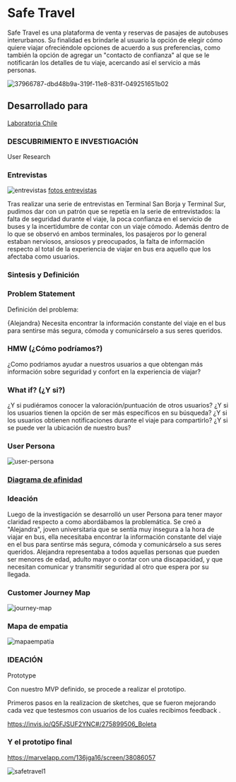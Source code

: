 # Safe Travel

Safe Travel es una plataforma de venta y reservas de pasajes de autobuses interurbanos. Su finalidad es brindarle al usuario la opción de elegir cómo quiere viajar ofreciéndole opciones de acuerdo a sus preferencias, como también la opción de agregar un "contacto de confianza" al que se le notificarán los detalles de tu viaje, acercando así el servicio a más personas.

![37966787-dbd48b9a-319f-11e8-831f-049251651b02](https://user-images.githubusercontent.com/32287743/38065174-247a4d06-32d8-11e8-9a7f-7a26516b67e9.png)

## Desarrollado para
[Laboratoria Chile](https://marvelapp.com/136jga16/screen/38086057)

### DESCUBRIMIENTO E INVESTIGACIÓN

User Research

### Entrevistas

![entrevistas](https://user-images.githubusercontent.com/32287743/38065735-2f2570ac-32db-11e8-8f5f-886cbc3ab53d.jpg)
[fotos entrevistas](https://docs.google.com/document/d/1C1zLvMeUP1h4VxoPlwY4jDXax6Oxg0vELhnbP15-pG4/edit?usp=sharing)

Tras realizar una serie de entrevistas en Terminal San Borja y Terminal Sur, pudimos dar con un patrón que se repetía en la serie de entrevistados: la falta de seguridad durante el viaje, la poca confianza en el servicio de buses y la incertidumbre de contar con un viaje cómodo. Además dentro de lo que se observó en ambos terminales, los pasajeros por lo general estaban nerviosos, ansiosos y preocupados, la falta de información respecto al total de la experiencia de viajar en bus era aquello que los afectaba como usuarios.

### Sintesis y Definición

### Problem Statement

Definición del problema:

{Alejandra} Necesita encontrar la información constante del viaje en el bus para sentirse más segura, cómoda y comunicárselo a sus seres queridos.

### HMW (¿Cómo podríamos?)

¿Como podriamos ayudar a nuestros usuarios a que obtengan más información sobre seguridad y confort en la experiencia de viajar?

### What if? (¿Y si?)

¿Y si pudiéramos conocer la valoración/puntuación de otros usuarios?
¿Y si los usuarios tienen la opción de ser más específicos en su búsqueda?
¿Y si los usuarios obtienen notificaciones durante el viaje para compartirlo?
¿Y si se puede ver la ubicación de nuestro bus?

### User Persona
![user-persona](https://user-images.githubusercontent.com/32287743/38065907-ee9b1c48-32db-11e8-9232-4b0ca87f23eb.jpg)

### [Diagrama de afinidad](https://drive.google.com/file/d/1p3MzPAA_rf6aa_1zrUp_ncPDid3-sHtV/view?usp=sharing)

### Ideación

Luego de la investigación se desarrolló un user Persona para tener mayor claridad respecto a como abordábamos la problemática. Se creó a "Alejandra", joven universitaria que se sentía muy insegura a la hora de viajar en bus, ella necesitaba encontrar la información constante del viaje en el bus para sentirse más segura, cómoda y comunicárselo a sus seres queridos. Alejandra representaba a todos aquellas personas que pueden ser menores de edad, adulto mayor o contar con una discapacidad, y que necesitan comunicar y transmitir seguridad al otro que espera por su llegada.

### Customer Journey Map
![journey-map](https://user-images.githubusercontent.com/32287743/38066016-60f4a87c-32dc-11e8-838f-d50417475d47.jpg)

### Mapa de empatia
![mapaempatia](https://user-images.githubusercontent.com/32287743/38066049-8b725cde-32dc-11e8-9b0a-abb29f29a878.png)

### IDEACIÓN

Prototype

Con nuestro MVP definido, se procede a realizar el prototipo.

Primeros pasos en la realizacion de sketches, que se fueron mejorando cada vez que testesmos con usuarios de los cuales recibimos feedback .

https://invis.io/Q5FJSUF2YNC#/275899506_Boleta

### Y el prototipo final

https://marvelapp.com/136jga16/screen/38086057

![safetravel1](https://user-images.githubusercontent.com/32287743/38066079-cbe95cae-32dc-11e8-943a-33fa63a236e2.png)
